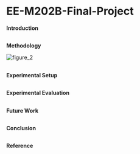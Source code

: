 # EE-M202B-Final-Project

**Introduction**

##



**Methodology**

![figure_2](https://cloud.githubusercontent.com/assets/22850278/24138603/17d2e5e0-0dd6-11e7-9e12-df5e0b3af57c.png)


##



**Experimental Setup**

##


**Experimental Evaluation**

##


**Future Work**

##



**Conclusion**

##


**Reference** 

##
